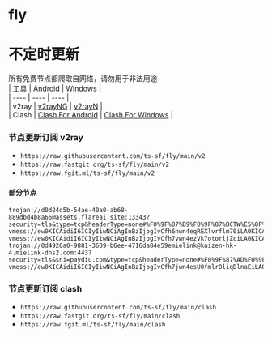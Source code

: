 # fly
# 不定时更新
所有免费节点都爬取自网络，请勿用于非法用途  
|  工具  | Android  | Windows  |  
|  ----  | ----   | ----  |  
| v2ray  | [v2rayNG](https://github.com/2dust/v2rayNG/releases) | [v2rayN](https://github.com/2dust/v2rayN/releases) |  
| Clash  | [Clash For Android](https://github.com/Kr328/ClashForAndroid/releases) | [Clash For Windows](https://github.com/Fndroid/clash_for_windows_pkg/releases) | 
  
### 节点更新订阅  v2ray
- `https://raw.githubusercontent.com/ts-sf/fly/main/v2`  
- `https://raw.fastgit.org/ts-sf/fly/main/v2`  
- `https://raw.fgit.ml/ts-sf/fly/main/v2`  
#### 部分节点  
``` 
trojan://d0d24d5b-54ae-40a0-ab68-889dbd4b8a66@assets.flareai.site:13343?security=tls&type=tcp&headerType=none#%F0%9F%87%B9%F0%9F%87%BCTW%E5%8F%B0%E6%B9%BE
vmess://ew0KICAidiI6ICIyIiwNCiAgInBzIjogIvCfh6nwn4eqREXlvrflm70iLA0KICAiYWRkIjogImRvd25sb2FkdmlwLmNmZCIsDQogICJwb3J0IjogIjQ0MyIsDQogICJpZCI6ICIzNjNmODY4Zi0wMzc0LTQ2YWItYTU4ZS1lYTEwOGQwNmFiZTMiLA0KICAiYWlkIjogIjAiLA0KICAic2N5IjogImF1dG8iLA0KICAibmV0IjogIndzIiwNCiAgInR5cGUiOiAibm9uZSIsDQogICJob3N0IjogImRlMS5kampjLnNicyIsDQogICJwYXRoIjogIi9kampjL2RlMSIsDQogICJ0bHMiOiAidGxzIiwNCiAgInNuaSI6ICIiLA0KICAiYWxwbiI6ICIiDQp9
vmess://ew0KICAidiI6ICIyIiwNCiAgInBzIjogIvCfh7vwn4ezVk7otorljZciLA0KICAiYWRkIjogImNmLm5vYXJpZXMuZGUiLA0KICAicG9ydCI6ICI4ODgwIiwNCiAgImlkIjogIjY3YzVjZTQ1LTdiNDgtNDczZS1iZjI1LWU0YzgzMGIwZWQyNCIsDQogICJhaWQiOiAiMCIsDQogICJzY3kiOiAiYXV0byIsDQogICJuZXQiOiAid3MiLA0KICAidHlwZSI6ICJub25lIiwNCiAgImhvc3QiOiAidm5wdC5paWlvLndpa2kiLA0KICAicGF0aCI6ICIvYXJpZXM/ZWQ9MjA0OCIsDQogICJ0bHMiOiAiIiwNCiAgInNuaSI6ICIiLA0KICAiYWxwbiI6ICIiLA0KICAiZnAiOiAiIg0KfQ==
trojan://0d4926a0-9881-3609-b6ee-4716da84e59emielink@kaizen-hk-4.mielink-dns2.com:443?security=tls&sni=paydiu.com&type=tcp&headerType=none#%F0%9F%87%AD%F0%9F%87%B0HK%E9%A6%99%E6%B8%AF%200.1M%2Fs
vmess://ew0KICAidiI6ICIyIiwNCiAgInBzIjogIvCfh7jwn4esU0fmlrDliqDlnaEiLA0KICAiYWRkIjogImZyZWVub2RlLm5pcmV6enZwbi5teS5pZCIsDQogICJwb3J0IjogIjgwIiwNCiAgImlkIjogIjMyMzg4Mjk1LWIxMGYtNDA5ZS1hNjFlLWViZDAzNjY2ODk5YiIsDQogICJhaWQiOiAiMCIsDQogICJzY3kiOiAiYXV0byIsDQogICJuZXQiOiAid3MiLA0KICAidHlwZSI6ICJub25lIiwNCiAgImhvc3QiOiAiZnJlZW5vZGUubmlyZXp6dnBuLm15LmlkIiwNCiAgInBhdGgiOiAiLyIsDQogICJ0bHMiOiAiIiwNCiAgInNuaSI6ICIiLA0KICAiYWxwbiI6ICIiLA0KICAiZnAiOiAiIg0KfQ==
```
### 节点更新订阅  clash
- `https://raw.githubusercontent.com/ts-sf/fly/main/clash`  
- `https://raw.fastgit.org/ts-sf/fly/main/clash`  
- `https://raw.fgit.ml/ts-sf/fly/main/clash`  
